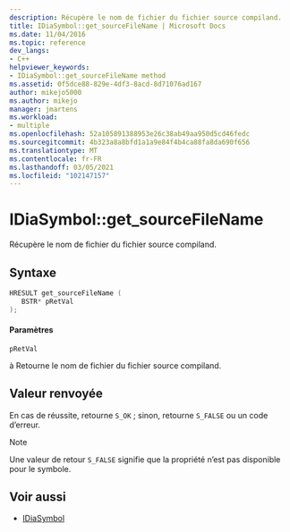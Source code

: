 ```yaml
---
description: Récupère le nom de fichier du fichier source compiland.
title: IDiaSymbol::get_sourceFileName | Microsoft Docs
ms.date: 11/04/2016
ms.topic: reference
dev_langs:
- C++
helpviewer_keywords:
- IDiaSymbol::get_sourceFileName method
ms.assetid: 0f5dce88-829e-4df3-8acd-8d71076ad167
author: mikejo5000
ms.author: mikejo
manager: jmartens
ms.workload:
- multiple
ms.openlocfilehash: 52a105891388953e26c38ab49aa950d5cd46fedc
ms.sourcegitcommit: 4b323a8a8bfd1a1a9e84f4b4ca88fa8da690f656
ms.translationtype: MT
ms.contentlocale: fr-FR
ms.lasthandoff: 03/05/2021
ms.locfileid: "102147157"
---
```

# <a name="idiasymbolget_sourcefilename"></a>IDiaSymbol::get_sourceFileName
Récupère le nom de fichier du fichier source compiland.

## <a name="syntax"></a>Syntaxe

```C++
HRESULT get_sourceFileName ( 
   BSTR* pRetVal
);
```

#### <a name="parameters"></a>Paramètres
 `pRetVal`

à Retourne le nom de fichier du fichier source compiland.

## <a name="return-value"></a>Valeur renvoyée
 En cas de réussite, retourne `S_OK` ; sinon, retourne `S_FALSE` ou un code d’erreur.

> [!NOTE]
> Une valeur de retour `S_FALSE` signifie que la propriété n’est pas disponible pour le symbole.

## <a name="see-also"></a>Voir aussi
- [IDiaSymbol](../../debugger/debug-interface-access/idiasymbol.md)
